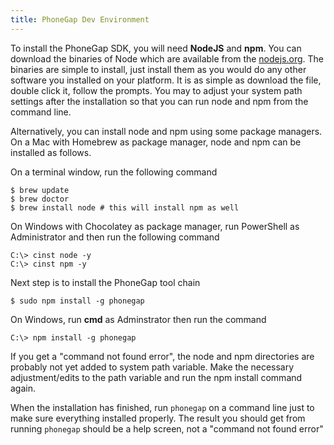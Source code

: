 ```yaml
---
title: PhoneGap Dev Environment
---
```



To install the PhoneGap SDK, you will need **NodeJS** and **npm**. You can download the binaries of Node which are available from the [nodejs.org](http://nodejs.org). The binaries are simple to install, just install them as you would do any other software you installed on your platform. It is as simple as download the file, double click it, follow the prompts. You may to adjust your system path settings after the installation so that you can run node and npm from the command line.

Alternatively, you can install node and npm using some package managers. On a Mac with Homebrew as package manager, node and npm can be installed as follows.

On a terminal window, run the following command

~~~
$ brew update
$ brew doctor
$ brew install node # this will install npm as well
~~~

On Windows with Chocolatey as package manager, run PowerShell as Administrator and then run the following command

~~~
C:\> cinst node -y
C:\> cinst npm -y
~~~


Next step is to install the PhoneGap tool chain

~~~
$ sudo npm install -g phonegap
~~~

On Windows, run **cmd** as Adminstrator then run the command

~~~
C:\> npm install -g phonegap
~~~

If you get a "command not found error", the node and npm directories are probably not yet added to system path variable. Make the necessary adjustment/edits to the path variable and run the npm install command again.

When the installation has finished, run `phonegap` on a command line just to make sure everything installed properly. The result you should get from running `phonegap` should be a help screen, not a "command not found error"

